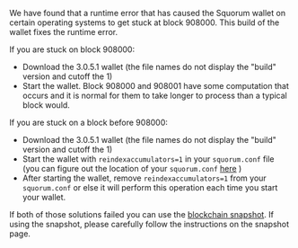 We have found that a runtime error that has caused the Squorum wallet on certain operating systems to get stuck at block 908000. This build of the wallet fixes the runtime error.

If you are stuck on block 908000:
- Download the 3.0.5.1 wallet (the file names do not display the "build" version and cutoff the 1)
- Start the wallet. Block 908000 and 908001 have some computation that occurs and it is normal for them to take longer to process than a typical block would.

If you are stuck on a block before 908000:
- Download the 3.0.5.1 wallet (the file names do not display the "build" version and cutoff the 1)
- Start the wallet with `reindexaccumulators=1` in your `squorum.conf` file (you can figure out the location of your `squorum.conf` [here](https://squorum.freshdesk.com/support/solutions/articles/30000004664-where-are-my-wallet-dat-blockchain-and-configuration-conf-files-located-) )
- After starting the wallet, remove `reindexaccumulators=1` from your `squorum.conf` or else it will perform this operation each time you start your wallet.

If both of those solutions failed you can use the [blockchain snapshot](http://178.254.23.111/~pub/Squorum/Daily-Snapshots-Html/Squorum-Daily-Snapshots.html). If using the snapshot, please carefully follow the instructions on the snapshot page.